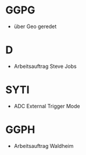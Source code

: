 # GGPG

- über Geo geredet

# D

- Arbeitsauftrag Steve Jobs

# SYTI

- ADC External Trigger Mode

# GGPH

- Arbeitsauftrag Waldheim